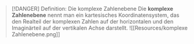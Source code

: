 > [!DANGER] Definition: Die komplexe Zahlenebene
> Die **komplexe Zahlenebene** nennt man ein kartesisches Koordinatensystem, das den Realteil der komplexen Zahlen auf der horizontalen und den Imaginärteil auf der vertikalen Achse darstellt.
> ![[Resources/komplexe Zahlenebene.png]]